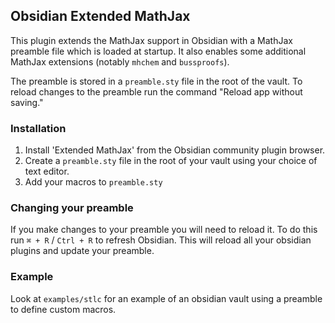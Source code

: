 ## Obsidian Extended MathJax

This plugin extends the MathJax support in Obsidian with a MathJax preamble file which is loaded at startup. It also enables some additional MathJax extensions (notably `mhchem` and `bussproofs`). 

The preamble is stored in a `preamble.sty` file in the root of the vault. To reload changes to the preamble run the command "Reload app without saving."

### Installation 

1. Install 'Extended MathJax' from the Obsidian community plugin browser.
2. Create a `preamble.sty` file in the root of your vault using your choice of text editor.
3. Add your macros to `preamble.sty`

### Changing your preamble

If you make changes to your preamble you will need to reload it. To do this run `⌘ + R` / `Ctrl + R` to refresh Obsidian. This will reload all your obsidian plugins and update your preamble. 

### Example

Look at `examples/stlc` for an example of an obsidian vault using a preamble to define custom macros. 
